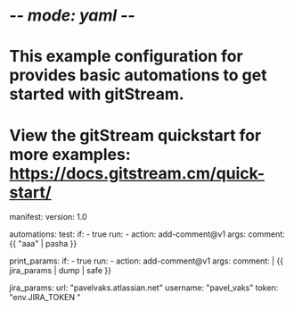 # -*- mode: yaml -*-
# This example configuration for provides basic automations to get started with gitStream.
# View the gitStream quickstart for more examples: https://docs.gitstream.cm/quick-start/

manifest:
  version: 1.0

automations:
  test:
    if:
      - true
    run:
      - action: add-comment@v1
        args:
          comment: {{ "aaa" | pasha }}

  print_params:
    if:
      - true
    run:
      - action: add-comment@v1
        args:
          comment: |
            {{ jira_params | dump | safe }}



jira_params:
  url: "pavelvaks.atlassian.net"
  username: "pavel_vaks"
  token: "env.JIRA_TOKEN "
